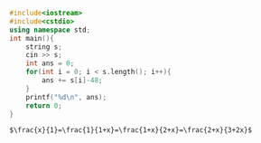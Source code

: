 ```cpp
#include<iostream>
#include<cstdio>
using namespace std;
int main(){
	string s;
	cin >> s;
	int ans = 0;
	for(int i = 0; i < s.length(); i++){
		ans += s[i]-48;
	}
	printf("%d\n", ans);
	return 0;
} 
```

`$\frac{x}{1}=\frac{1}{1+x}=\frac{1+x}{2+x}=\frac{2+x}{3+2x}$`